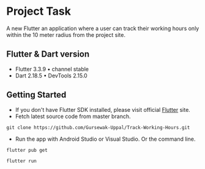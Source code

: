 # Project Task

A new Flutter an application where a user can track their working hours only within the 10
meter radius from the project site.

## Flutter & Dart version

- Flutter 3.3.9 • channel stable
- Dart 2.18.5 • DevTools 2.15.0

## Getting Started
  - If you don't have Flutter SDK installed, please visit official [Flutter](https://flutter.dev/) site.
  - Fetch latest source code from master branch.
 
 ```
 git clone https://github.com/Gursewak-Uppal/Track-Working-Hours.git
 ```  
 - Run the app with Android Studio or Visual Studio. Or the command line.
 
 ```
 flutter pub get
 ```
 ```
 flutter run
 ```
